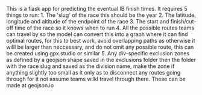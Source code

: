 This is a flask app for predicting the eventual IB finish times.
It requires 5 things to run:
    1. The 'slug' of the race this should be the year
    2. The latitude, longitude and altitude of the endpoint of the race 
    3. The start and finish/cut-off time of the race so it knows when to run 
    4. All the possible routes teams can travel by so the model can convert this into a graph where it can find optimal routes, for this to best work, avoid overlapping paths as otherwise it willl be larger than neccessary, and do not omit any possible route, this can be created using gpx.studio or similar
    5. Any div-specific exclusion zones as defined by a geojson shape saved in the exclusions folder then the folder with the race slug and saved as the division name, make the zone if anything slightly too small as it only as to disconnect any routes going through for it not assume teams wilkl travel through there. These can be made at geojson.io
